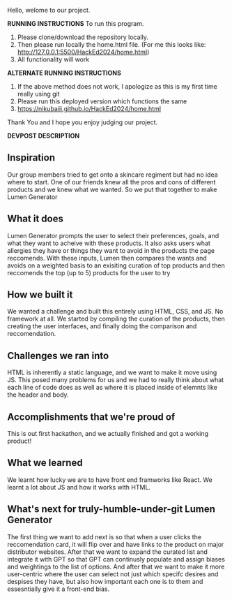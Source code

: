 Hello, welome to our project.

**RUNNING INSTRUCTIONS**
To run this program. 
1. Please clone/download the repository locally.
2. Then please run locally the home.html file. (For me this looks like: http://127.0.0.1:5500/HackEd2024/home.html)
3. All functionality will work

**ALTERNATE RUNNING INSTRUCTIONS**
1. If the above method does not work, I apologize as this is my first time really using git
2. Please run this deployed version which functions the same
3. https://nikubaiii.github.io/HackEd2024/home.html

Thank You and I hope you enjoy judging our project.

**DEVPOST DESCRIPTION**
## Inspiration
Our group members tried to get onto a skincare regiment but had no idea where to start. One of our friends knew all the pros and cons of different products and we knew what we wanted. So we put that together to make Lumen Generator
## What it does
Lumen Generator prompts the user to select their preferences, goals, and what they want to acheive with these products. It also asks users what allergies they have or things they want to avoid in the products the page reccomends. With these inputs, Lumen then compares the wants and avoids on a weighted basis to an exisiting curation of top products and then reccomends the top (up to 5) products for the user to try
## How we built it
We wanted a challenge and built this entirely using HTML, CSS, and JS. No framework at all. We started by compiling the curation of the products, then creating the user interfaces, and finally doing the comparison and reccomendation.
## Challenges we ran into
HTML is inherently a static language, and we want to make it move using JS. This posed many problems for us and we had to really think about what each line of code does as well as where it is placed inside of elemnts like the header and body.
## Accomplishments that we're proud of
This is out first hackathon, and we actually finished and got a working product!
## What we learned
We learnt how lucky we are to have front end framworks like React. We learnt a lot about JS and how it works with HTML.
## What's next for truly-humble-under-git Lumen Generator
The first thing we want to add next is so that when a user clicks the reccomendation card, it will flip over and have links to the product on major distributor websites. After that we want to expand the curated list and integrate it with GPT so that GPT can continusly populate and assign biases and weightings to the list of options. And after that we want to make it more user-centric where the user can select not just which specifc desires and despises they have, but also how important each one is to them and essesntially give it a front-end bias.
